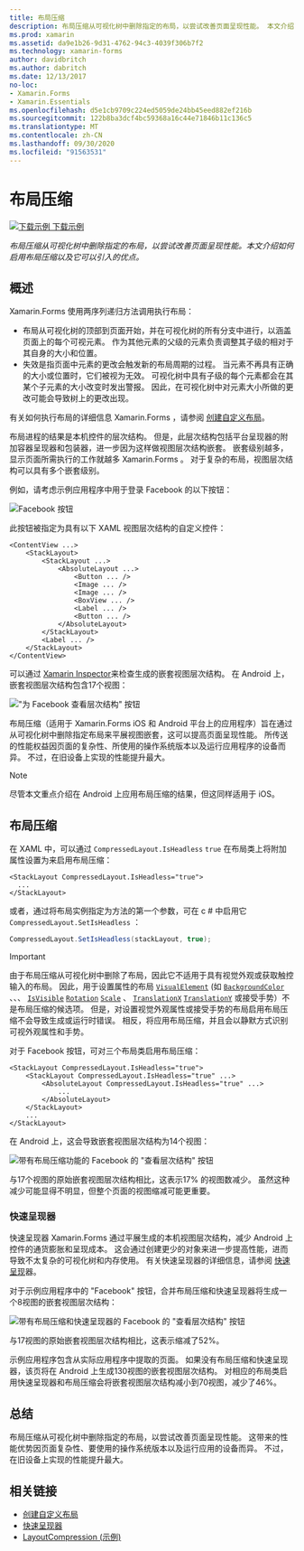 ```yaml
---
title: 布局压缩
description: 布局压缩从可视化树中删除指定的布局，以尝试改善页面呈现性能。 本文介绍如何启用布局压缩以及它可以引入的优点。
ms.prod: xamarin
ms.assetid: da9e1b26-9d31-4762-94c3-4039f306b7f2
ms.technology: xamarin-forms
author: davidbritch
ms.author: dabritch
ms.date: 12/13/2017
no-loc:
- Xamarin.Forms
- Xamarin.Essentials
ms.openlocfilehash: d5e1cb9709c224ed5059de24bb45eed882ef216b
ms.sourcegitcommit: 122b8ba3dcf4bc59368a16c44e71846b11c136c5
ms.translationtype: MT
ms.contentlocale: zh-CN
ms.lasthandoff: 09/30/2020
ms.locfileid: "91563531"
---
```

# <a name="layout-compression"></a>布局压缩

[![下载示例](~/media/shared/download.png) 下载示例](https://docs.microsoft.com/samples/xamarin/xamarin-forms-samples/userinterface-layoutcompression)

_布局压缩从可视化树中删除指定的布局，以尝试改善页面呈现性能。本文介绍如何启用布局压缩以及它可以引入的优点。_

## <a name="overview"></a>概述

Xamarin.Forms 使用两序列递归方法调用执行布局：

- 布局从可视化树的顶部到页面开始，并在可视化树的所有分支中进行，以涵盖页面上的每个可视元素。 作为其他元素的父级的元素负责调整其子级的相对于其自身的大小和位置。
- 失效是指页面中元素的更改会触发新的布局周期的过程。 当元素不再具有正确的大小或位置时，它们被视为无效。 可视化树中具有子级的每个元素都会在其某个子元素的大小改变时发出警报。 因此，在可视化树中对元素大小所做的更改可能会导致树上的更改出现。

有关如何执行布局的详细信息 Xamarin.Forms ，请参阅 [创建自定义布局](~/xamarin-forms/user-interface/layouts/custom.md)。

布局进程的结果是本机控件的层次结构。 但是，此层次结构包括平台呈现器的附加容器呈现器和包装器，进一步因为这样做视图层次结构嵌套。 嵌套级别越多，显示页面所需执行的工作就越多 Xamarin.Forms 。 对于复杂的布局，视图层次结构可以具有多个嵌套级别。

例如，请考虑示例应用程序中用于登录 Facebook 的以下按钮：

![Facebook 按钮](layout-compression-images/facebook-button.png)

此按钮被指定为具有以下 XAML 视图层次结构的自定义控件：

```xaml
<ContentView ...>
    <StackLayout>
        <StackLayout ...>
            <AbsoluteLayout ...>
                <Button ... />    
                <Image ... />
                <Image ... />
                <BoxView ... />
                <Label ... />
                <Button ... />
            </AbsoluteLayout>
        </StackLayout>
        <Label ... />
    </StackLayout>    
</ContentView>
```

可以通过 [Xamarin Inspector](~/tools/inspector/index.md)来检查生成的嵌套视图层次结构。 在 Android 上，嵌套视图层次结构包含17个视图：

!["为 Facebook 查看层次结构" 按钮](layout-compression-images/no-compression.png)

布局压缩（适用于 Xamarin.Forms iOS 和 Android 平台上的应用程序）旨在通过从可视化树中删除指定布局来平展视图嵌套，这可以提高页面呈现性能。 所传送的性能权益因页面的复杂性、所使用的操作系统版本以及运行应用程序的设备而异。 不过，在旧设备上实现的性能提升最大。

> [!NOTE]
> 尽管本文重点介绍在 Android 上应用布局压缩的结果，但这同样适用于 iOS。

## <a name="layout-compression"></a>布局压缩

在 XAML 中，可以通过 `CompressedLayout.IsHeadless` `true` 在布局类上将附加属性设置为来启用布局压缩：

```xaml
<StackLayout CompressedLayout.IsHeadless="true">
  ...
</StackLayout>   
```

或者，通过将布局实例指定为方法的第一个参数，可在 c # 中启用它 `CompressedLayout.SetIsHeadless` ：

```csharp
CompressedLayout.SetIsHeadless(stackLayout, true);
```

> [!IMPORTANT]
> 由于布局压缩从可视化树中删除了布局，因此它不适用于具有视觉外观或获取触控输入的布局。 因此，用于设置属性的布局 [`VisualElement`](xref:Xamarin.Forms.VisualElement) (如 [`BackgroundColor`](xref:Xamarin.Forms.VisualElement.BackgroundColor) 、、、 [`IsVisible`](xref:Xamarin.Forms.VisualElement.IsVisible) [`Rotation`](xref:Xamarin.Forms.VisualElement.Rotation) [`Scale`](xref:Xamarin.Forms.VisualElement.Scale) 、 [`TranslationX`](xref:Xamarin.Forms.VisualElement.TranslationX) [`TranslationY`](xref:Xamarin.Forms.VisualElement.TranslationY) 或接受手势）不是布局压缩的候选项。 但是，对设置视觉外观属性或接受手势的布局启用布局压缩不会导致生成或运行时错误。 相反，将应用布局压缩，并且会以静默方式识别可视外观属性和手势。

对于 Facebook 按钮，可对三个布局类启用布局压缩：

```xaml
<StackLayout CompressedLayout.IsHeadless="true">
    <StackLayout CompressedLayout.IsHeadless="true" ...>
        <AbsoluteLayout CompressedLayout.IsHeadless="true" ...>
            ...
        </AbsoluteLayout>
    </StackLayout>
    ...
</StackLayout>  
```

在 Android 上，这会导致嵌套视图层次结构为14个视图：

![带有布局压缩功能的 Facebook 的 "查看层次结构" 按钮](layout-compression-images/layout-compression.png)

与17个视图的原始嵌套视图层次结构相比，这表示17% 的视图数减少。 虽然这种减少可能显得不明显，但整个页面的视图缩减可能更重要。

### <a name="fast-renderers"></a>快速呈现器

快速呈现器 Xamarin.Forms 通过平展生成的本机视图层次结构，减少 Android 上控件的通货膨胀和呈现成本。 这会通过创建更少的对象来进一步提高性能，进而导致不太复杂的可视化树和内存使用。 有关快速呈现器的详细信息，请参阅 [快速呈现](~/xamarin-forms/internals/fast-renderers.md)器。

对于示例应用程序中的 "Facebook" 按钮，合并布局压缩和快速呈现器将生成一个8视图的嵌套视图层次结构：

![带有布局压缩和快速呈现器的 Facebook 的 "查看层次结构" 按钮](layout-compression-images/layout-compression-with-fast-renderers.png)

与17视图的原始嵌套视图层次结构相比，这表示缩减了52%。

示例应用程序包含从实际应用程序中提取的页面。 如果没有布局压缩和快速呈现器，该页将在 Android 上生成130视图的嵌套视图层次结构。 对相应的布局类启用快速呈现器和布局压缩会将嵌套视图层次结构减小到70视图，减少了46%。

## <a name="summary"></a>总结

布局压缩从可视化树中删除指定的布局，以尝试改善页面呈现性能。 这带来的性能优势因页面复杂性、要使用的操作系统版本以及运行应用的设备而异。 不过，在旧设备上实现的性能提升最大。

## <a name="related-links"></a>相关链接

- [创建自定义布局](~/xamarin-forms/user-interface/layouts/custom.md)
- [快速呈现器](~/xamarin-forms/internals/fast-renderers.md)
- [LayoutCompression (示例) ](/samples/xamarin/xamarin-forms-samples/userinterface-layoutcompression)